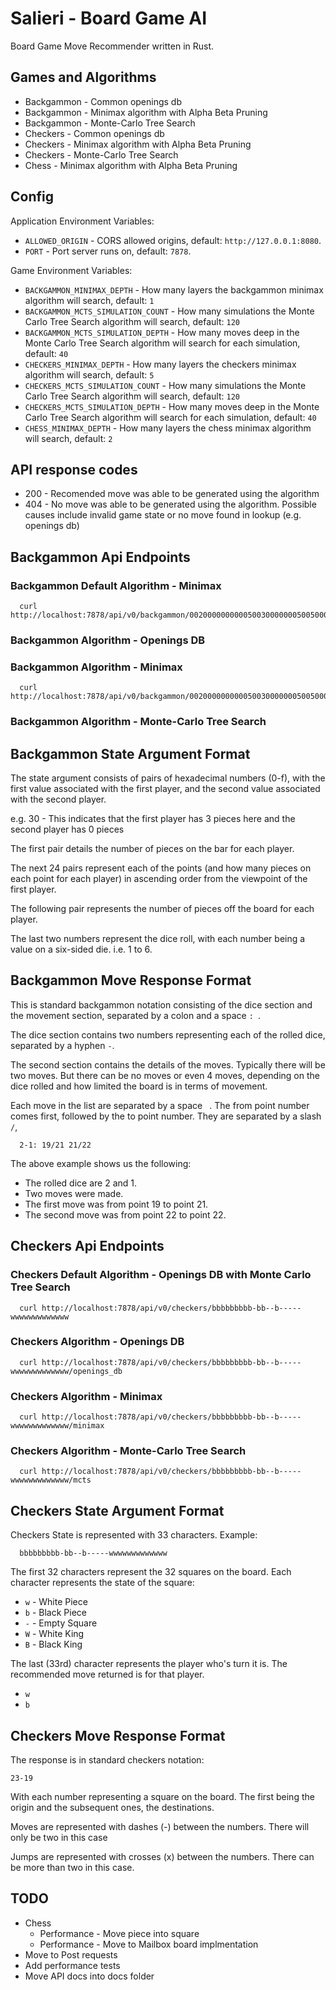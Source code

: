 # Salieri - Board Game AI

Board Game Move Recommender written in Rust.

## Games and Algorithms

* Backgammon - Common openings db
* Backgammon - Minimax algorithm with Alpha Beta Pruning
* Backgammon - Monte-Carlo Tree Search
* Checkers - Common openings db
* Checkers - Minimax algorithm with Alpha Beta Pruning
* Checkers - Monte-Carlo Tree Search
* Chess - Minimax algorithm with Alpha Beta Pruning

## Config

Application Environment Variables:

* `ALLOWED_ORIGIN` - CORS allowed origins, default: `http://127.0.0.1:8080`.
* `PORT` - Port server runs on, default: `7878`.

Game Environment Variables:

* `BACKGAMMON_MINIMAX_DEPTH` - How many layers the backgammon minimax algorithm will search, default: `1`
* `BACKGAMMON_MCTS_SIMULATION_COUNT` - How many simulations the Monte Carlo Tree Search algorithm will search, default: `120`
* `BACKGAMMON_MCTS_SIMULATION_DEPTH` - How many moves deep in the Monte Carlo Tree Search algorithm will search for each simulation, default: `40`
* `CHECKERS_MINIMAX_DEPTH` - How many layers the checkers minimax algorithm will search, default: `5`
* `CHECKERS_MCTS_SIMULATION_COUNT` - How many simulations the Monte Carlo Tree Search algorithm will search, default: `120`
* `CHECKERS_MCTS_SIMULATION_DEPTH` - How many moves deep in the Monte Carlo Tree Search algorithm will search for each simulation, default: `40`
* `CHESS_MINIMAX_DEPTH` - How many layers the chess minimax algorithm will search, default: `2`

## API response codes

* 200 - Recomended move was able to be generated using the algorithm 
* 404 - No move was able to be generated using the algorithm. Possible causes include invalid game state or no move found in lookup (e.g. openings db)

## Backgammon Api Endpoints

### Backgammon Default Algorithm - Minimax 

```
  curl http://localhost:7878/api/v0/backgammon/0020000000000500300000005005000000030050000000000200121
```

### Backgammon Algorithm - Openings DB

### Backgammon Algorithm - Minimax 

```
  curl http://localhost:7878/api/v0/backgammon/0020000000000500300000005005000000030050000000000200121/minimax
```

### Backgammon Algorithm - Monte-Carlo Tree Search

## Backgammon State Argument Format

The state argument consists of pairs of hexadecimal numbers (0-f), with the first value associated with the first player, and the second value associated with the second player.

e.g. 30 - This indicates that the first player has 3 pieces here and the second player has 0 pieces

The first pair details the number of pieces on the bar for each player. 

The next 24 pairs represent each of the points (and how many pieces on each point for each player) in ascending order from the viewpoint of the first player.

The following pair represents the number of pieces off the board for each player. 

The last two numbers represent the dice roll, with each number being a value on a six-sided die. i.e. 1 to 6.

## Backgammon Move Response Format

This is standard backgammon notation consisting of the dice section and the movement section, separated by a colon and a space `: `.

The dice section contains two numbers representing each of the rolled dice, separated by a hyphen `-`.

The second section contains the details of the moves. Typically there will be two moves. But there can be no moves or even 4 moves, depending on the dice rolled and how limited the board is in terms of movement. 

Each move in the list are separated by a space ` `. The from point number comes first, followed by the to point number. They are separated by a slash `/`, 

```
  2-1: 19/21 21/22
```

The above example shows us the following:

  * The rolled dice are 2 and 1.
  * Two moves were made.
  * The first move was from point 19 to point 21.
  * The second move was from point 22 to point 22.

## Checkers Api Endpoints 

### Checkers Default Algorithm - Openings DB with Monte Carlo Tree Search

```
  curl http://localhost:7878/api/v0/checkers/bbbbbbbbb-bb--b-----wwwwwwwwwwwww
```

### Checkers Algorithm - Openings DB 

```
  curl http://localhost:7878/api/v0/checkers/bbbbbbbbb-bb--b-----wwwwwwwwwwwww/openings_db
```

### Checkers Algorithm - Minimax 

```
  curl http://localhost:7878/api/v0/checkers/bbbbbbbbb-bb--b-----wwwwwwwwwwwww/minimax
```

### Checkers Algorithm - Monte-Carlo Tree Search 

```
  curl http://localhost:7878/api/v0/checkers/bbbbbbbbb-bb--b-----wwwwwwwwwwwww/mcts
```
## Checkers State Argument Format

Checkers State is represented with 33 characters. Example:

```
  bbbbbbbbb-bb--b-----wwwwwwwwwwwww
```

The first 32 characters represent the 32 squares on the board. Each character represents the state of the square:

* `w` - White Piece
* `b` - Black Piece
* `-` - Empty Square
* `W` - White King
* `B` - Black King

The last (33rd) character represents the player who's turn it is. The recommended move returned is for that player.

* `w`
* `b`

## Checkers Move Response Format

The response is in standard checkers notation:

```
23-19
```

With each number representing a square on the board. The first being the origin and the subsequent ones, the destinations.

Moves are represented with dashes (-) between the numbers. There will only be two in this case

Jumps are represented with crosses (x) between the numbers. There can be more than two in this case.

## TODO

* Chess
    * Performance - Move piece into square
    * Performance - Move to Mailbox board implmentation
* Move to Post requests
* Add performance tests
* Move API docs into docs folder
